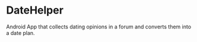 # DateHelper
Android App that collects dating opinions in a forum and converts them into a date plan.
